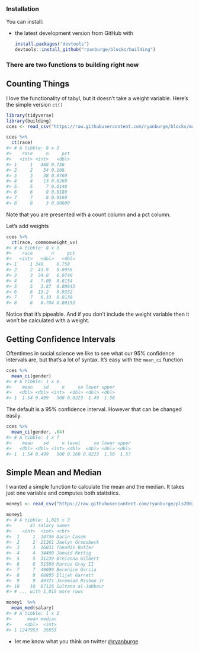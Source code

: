 
### Installation

You can install:

  - the latest development version from GitHub with
    
    ``` r
    install.packages("devtools")
    devtools::install_github("ryanburge/blocks/building")
    ```

### There are two functions to building right now

## Counting Things

I love the functionality of tabyl, but it doesn’t take a weight
variable. Here’s the simple version `ct()`

``` r
library(tidyverse)
library(building)
cces <- read_csv("https://raw.githubusercontent.com/ryanburge/blocks/master/cces.csv")

cces %>% 
  ct(race)
#> # A tibble: 8 x 3
#>    race     n     pct
#>   <int> <int>   <dbl>
#> 1     1   368 0.736  
#> 2     2    54 0.108  
#> 3     3    38 0.0760 
#> 4     4    13 0.0260 
#> 5     5     7 0.0140 
#> 6     6     9 0.0180 
#> 7     7     8 0.0160 
#> 8     8     3 0.00600
```

Note that you are presented with a count column and a pct column.

Let’s add weights

``` r
cces %>% 
  ct(race, commonweight_vv)
#> # A tibble: 8 x 3
#>    race       n     pct
#>   <int>   <dbl>   <dbl>
#> 1     1 348     0.758  
#> 2     2  43.9   0.0956 
#> 3     3  34.0   0.0740 
#> 4     4   7.09  0.0154 
#> 5     5   3.87  0.00843
#> 6     6  15.2   0.0332 
#> 7     7   6.33  0.0138 
#> 8     8   0.704 0.00153
```

Notice that it’s pipeable. And if you don’t include the weight variable
then it won’t be calculated with a weight.

## Getting Confidence Intervals

Oftentimes in social science we like to see what our 95% confidence
intervals are, but that’s a lot of syntax. It’s easy with the `mean_ci`
function

``` r
cces %>% 
  mean_ci(gender)
#> # A tibble: 1 x 6
#>    mean    sd     n     se lower upper
#>   <dbl> <dbl> <int>  <dbl> <dbl> <dbl>
#> 1  1.54 0.499   500 0.0223  1.49  1.58
```

The default is a 95% confidence interval. However that can be changed
easily.

``` r
cces %>% 
  mean_ci(gender, .84)
#> # A tibble: 1 x 7
#>    mean    sd     n level     se lower upper
#>   <dbl> <dbl> <int> <dbl>  <dbl> <dbl> <dbl>
#> 1  1.54 0.499   500 0.160 0.0223  1.50  1.57
```

## Simple Mean and Median

I wanted a simple function to calculate the mean and the median. It
takes just one variable and computes both
statistics.

``` r
money1 <- read_csv("https://raw.githubusercontent.com/ryanburge/pls2003_sp17/master/sal_work.csv")

money1 
#> # A tibble: 1,025 x 3
#>       X1 salary names             
#>    <int>  <int> <chr>             
#>  1     1  14736 Darin Casem       
#>  2     2  21261 Jaelyn Groesbeck  
#>  3     3  16831 Theodis Butler    
#>  4     4  34400 Joewid Rettig     
#>  5     5  31239 Breianna Gilbert  
#>  6     6  51580 Marcus Gray II    
#>  7     7  49699 Berenice Garcia   
#>  8     8  66805 Elijah Garrett    
#>  9     9  49321 Jeremiah Bishop Jr
#> 10    10  67126 Sultana al-Jabbour
#> # ... with 1,015 more rows

money1  %>% 
  mean_med(salary)
#> # A tibble: 1 x 2
#>      mean median
#>     <dbl>  <int>
#> 1 1247953  35853
```

  - let me know what you think on twitter
    <a href="https://twitter.com/ryanburge">@ryanburge</a>
